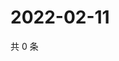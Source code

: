 # 2022-02-11

共 0 条

<!-- BEGIN WEIBO -->
<!-- 最后更新时间 Fri Feb 11 2022 23:13:46 GMT+0800 (China Standard Time) -->

<!-- END WEIBO -->
